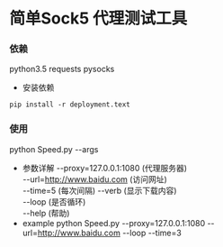 # 简单Sock5 代理测试工具
### 依赖
python3.5 requests pysocks
* 安装依赖
```shell
pip install -r deployment.text
```
### 使用
python Speed.py --args
* 参数详解
--proxy=127.0.0.1:1080  (代理服务器)  
--url=http://www.baidu.com  (访问网址)  
--time=5 (每次间隔)
--verb  (显示下载内容)  
--loop  (是否循环)  
--help  (帮助)  
* example
python Speed.py --proxy=127.0.0.1:1080 --url=http://www.baidu.com --loop --time=3  
